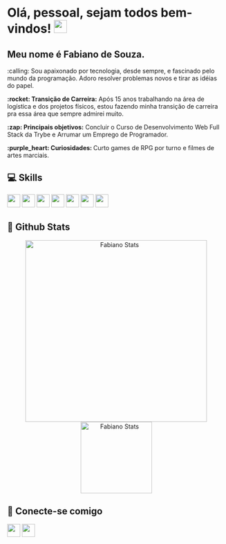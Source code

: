 # Olá, pessoal, sejam todos bem-vindos! <img src="https://media.giphy.com/media/hvRJCLFzcasrR4ia7z/giphy.gif" width="30" />
## Meu nome é Fabiano de Souza.

 <p>:calling: Sou apaixonado por tecnologia, desde sempre, e fascinado pelo mundo da programação. Adoro resolver problemas novos e tirar as idéias do papel.</p>
 <p><strong>:rocket: Transição de Carreira:</strong> Após 15 anos trabalhando na área de logística e dos projetos físicos, estou fazendo minha transição de carreira pra essa área que sempre admirei muito.</p>
 <p><strong>:zap: Principais objetivos:</strong> Concluir o Curso de Desenvolvimento Web Full Stack da Trybe e Arrumar um Emprego de Programador.</p>
 <p><strong>:purple_heart: Curiosidades: </strong> Curto games de RPG por turno e filmes de artes marciais.</p>

## 💻 Skills
<p>
  <img src="https://img.shields.io/badge/react-%2320232a.svg?style=for-the-badge&logo=react&logoColor=%2361DAFB" style="margin-bottom: 4px;" height="30px">
  <img src="https://img.shields.io/badge/Redux-593D88?style=for-the-badge&logo=redux&logoColor=white" style="margin-bottom: 4px;" height="30px">
  <img src="https://img.shields.io/badge/javascript-%23323330.svg?style=for-the-badge&logo=javascript&logoColor=%23F7DF1E" style="margin-bottom: 4px;" height="30px">
  <img src="https://img.shields.io/badge/html5-%23E34F26.svg?style=for-the-badge&logo=html5&logoColor=white" style="margin-bottom: 4px;" height="30px">
  <img src="https://img.shields.io/badge/css3-%231572B6.svg?style=for-the-badge&logo=css3&logoColor=white" style="margin-bottom: 4px;" height="30px">
  <img src="https://img.shields.io/badge/git-%23F05033.svg?style=for-the-badge&logo=git&logoColor=white" style="margin-bottom: 4px;" height="30px">
  <img src="https://img.shields.io/badge/Jest-C21325?style=for-the-badge&logo=jest&logoColor=white" style="margin-bottom: 4px;" height="30px">
</p>

## 🌟 Github Stats
 <p align="center">
   <img src="https://github-readme-stats.vercel.app/api?username=fa-biano&show_icons=true&theme=dark" alt="Fabiano Stats" width="420" />
   <img src="https://github-readme-stats.vercel.app/api/top-langs/?username=fa-biano&layout=compact&theme=dark" alt="Fabiano Stats" height="165" />
 </p>
 
 ## 👥 Conecte-se comigo
<p>
  <a href="https://www.linkedin.com/in/fabiano-desouza/"><img src="https://img.shields.io/badge/linkedin-%230077B5.svg?style=for-the-badge&logo=linkedin&logoColor=white" style="margin-bottom: 4px;" height="30px" target="_blank"></a>
  <a href="mailto:fbiano.souza@gmail.com"><img src="https://img.shields.io/badge/Gmail-D14836?style=for-the-badge&logo=gmail&logoColor=white" style="margin-bottom: 4px;" height="30px" target="_blank"></a>
</p>
